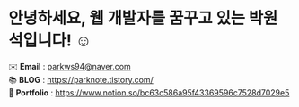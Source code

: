 # 안녕하세요, 웹 개발자를 꿈꾸고 있는 박원석입니다! ☺
✉️ **Email** : parkws94@naver.com<br>
📚 **BLOG** : https://parknote.tistory.com/<br>
👨 **Portfolio** : https://www.notion.so/bc63c586a95f43369596c7528d7029e5<br>
